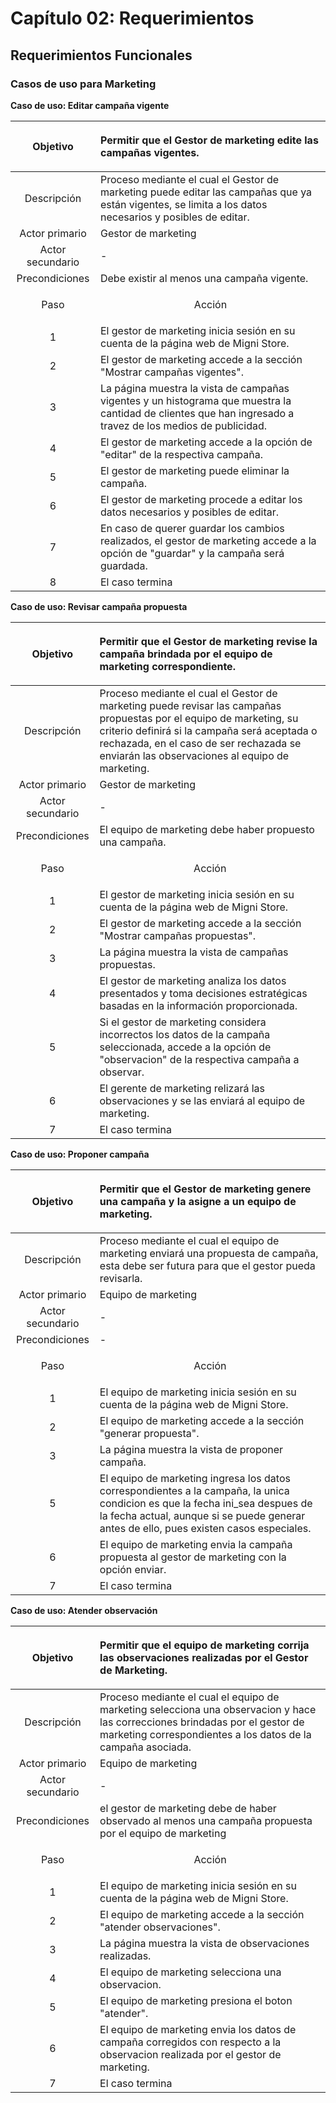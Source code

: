 # Capítulo 02: Requerimientos
## Requerimientos Funcionales
### Casos de uso para Marketing
**Caso de uso: Editar campaña vigente**

| Objetivo | <p align="left"> Permitir que el Gestor de marketing edite las campañas vigentes.</p> | 
|:--------------:|--------------|
| Descripción | Proceso mediante el cual el Gestor de marketing puede editar las campañas que ya están vigentes, se limita a los datos necesarios y posibles de editar. | 
| Actor primario   | Gestor de marketing | 
|Actor secundario| - |
|Precondiciones | Debe existir al menos una campaña vigente. |
| Paso | <p align="center"> Acción </p> |
| 1 | El gestor de marketing inicia sesión en su cuenta de la página web de Migni Store. |
| 2 | El gestor de marketing accede a la sección "Mostrar campañas vigentes". |
| 3 | La página muestra la vista de campañas vigentes y un histograma que muestra la cantidad de clientes que han ingresado a travez de los medios de publicidad. |
| 4 | El gestor de marketing accede a la opción de "editar" de la respectiva campaña.|
| 5 | El gestor de marketing puede eliminar la campaña. |
| 6 | El gestor de marketing procede a editar los datos necesarios y posibles de editar. |
| 7 | En caso de querer guardar los cambios realizados, el gestor de marketing accede a la opción de "guardar" y la campaña será guardada. |
| 8 | El caso termina |

**Caso de uso: Revisar campaña propuesta**

| Objetivo | <p align="left"> Permitir que el Gestor de marketing revise la campaña brindada por el equipo de marketing correspondiente.</p> | 
|:--------------:|--------------|
| Descripción | Proceso mediante el cual el Gestor de marketing puede revisar las campañas propuestas por el equipo de marketing, su criterio definirá si la campaña será aceptada o rechazada, en el caso de ser rechazada se enviarán las observaciones al equipo de marketing.  | 
| Actor primario   | Gestor de marketing | 
|Actor secundario| - |
|Precondiciones | El equipo de marketing debe haber propuesto una campaña. |
| Paso | <p align="center"> Acción </p> |
| 1 | El gestor de marketing inicia sesión en su cuenta de la página web de Migni Store. |
| 2 | El gestor de marketing accede a la sección "Mostrar campañas propuestas". |
| 3 | La página muestra la vista de campañas propuestas. |
| 4 | El gestor de marketing analiza los datos presentados y toma decisiones estratégicas basadas en la información proporcionada. |
| 5 | Si el gestor de marketing considera incorrectos los datos de la campaña seleccionada, accede a la opción de "observacion" de la respectiva campaña a observar. |
| 6 | El gerente de marketing relizará las observaciones y se las enviará al equipo de marketing. |
| 7 | El caso termina |

**Caso de uso: Proponer campaña**

| Objetivo | <p align="left"> Permitir que el Gestor de marketing genere una campaña y la asigne a un equipo de marketing.</p> | 
|:--------------:|--------------|
| Descripción | Proceso mediante el cual el equipo de marketing enviará una propuesta de campaña, esta debe ser futura para que el gestor pueda revisarla. | 
| Actor primario   | Equipo de marketing | 
|Actor secundario| - |
|Precondiciones | - |
| Paso | <p align="center"> Acción </p> |
| 1 | El equipo de marketing inicia sesión en su cuenta de la página web de Migni Store. |
| 2 | El equipo de marketing accede a la sección "generar propuesta". |
| 3 | La página muestra la vista de proponer campaña. |
| 5 | El equipo de marketing ingresa los datos correspondientes a la campaña, la unica condicion es que la fecha ini_sea despues de la fecha actual, aunque si se puede generar antes de ello, pues existen casos especiales. |
| 6 | El equipo de marketing envia la campaña propuesta al gestor de marketing con la opción enviar. |
| 7 | El caso termina |

**Caso de uso: Atender observación**

| Objetivo | <p align="left"> Permitir que el equipo de marketing corrija las observaciones realizadas por el Gestor de Marketing.</p> | 
|:--------------:|--------------|
| Descripción | Proceso mediante el cual el equipo de marketing selecciona una observacion y hace las correcciones brindadas por el gestor de marketing correspondientes a los datos de la campaña asociada. | 
| Actor primario   | Equipo de marketing | 
|Actor secundario| - |
|Precondiciones | el gestor de marketing debe de haber observado al menos una campaña propuesta por el equipo de marketing |
| Paso | <p align="center"> Acción </p> |
| 1 | El equipo de marketing inicia sesión en su cuenta de la página web de Migni Store. |
| 2 | El equipo de marketing accede a la sección "atender observaciones". |
| 3 | La página muestra la vista de observaciones realizadas. |
| 4 | El equipo de marketing selecciona una observacion.|
| 5 | El equipo de marketing presiona el boton "atender". |
| 6 | El equipo de marketing envia los datos de campaña corregidos con respecto a la observacion realizada por el gestor de marketing. |
| 7 | El caso termina |
